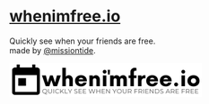 # [whenimfree.io](https://whenimfree.io/)

Quickly see when your friends are free.\
made by [@missiontide](https://missiontide.com).

![alt text](https://github.com/missiontide/whenimfree.io/blob/main/public/logo.png?raw=true)

